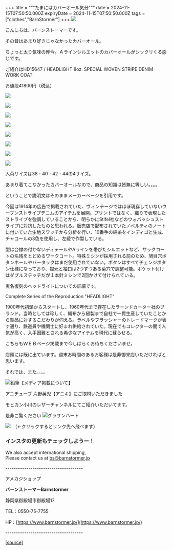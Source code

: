 +++
title = """たまにはカバーオール気分"""
date = 2024-11-15T07:50:50.000Z
expiryDate = 2024-11-15T07:50:50.000Z
tags = ["clothes","BarnStormer"]
+++
[![](https://stat.ameba.jp/user_images/20231023/16/barnstormer-go/b2/03/p/o0420015015354743273.png)](https://ameblo.jp/barnstormer-go/entry-12825670498.html)

こんにちは、バーンストーマーです。

その昔はあまり好きじゃなかったカバーオール。

ちょっと太り気味の昨今。Ａラインシルエットのカバーオールがシックリくる感じです。

ご紹介はHD15647 / HEADLIGHT 8oz. SPECIAL WOVEN STRIPE DENIM WORK COAT

お値段41800円（税込）

[![](https://stat.ameba.jp/user_images/20241115/16/barnstormer-go/f7/12/j/o0535070015510289605.jpg)](https://stat.ameba.jp/user_images/20241115/16/barnstormer-go/f7/12/j/o0535070015510289605.jpg)

[![](https://stat.ameba.jp/user_images/20241115/16/barnstormer-go/0d/56/j/o0466070015510289609.jpg)](https://stat.ameba.jp/user_images/20241115/16/barnstormer-go/0d/56/j/o0466070015510289609.jpg)

[![](https://stat.ameba.jp/user_images/20241115/16/barnstormer-go/40/69/j/o0466070015510289612.jpg)](https://stat.ameba.jp/user_images/20241115/16/barnstormer-go/40/69/j/o0466070015510289612.jpg)

[![](https://stat.ameba.jp/user_images/20241115/16/barnstormer-go/c3/f6/j/o0466070015510289613.jpg)](https://stat.ameba.jp/user_images/20241115/16/barnstormer-go/c3/f6/j/o0466070015510289613.jpg)

[![](https://stat.ameba.jp/user_images/20241115/16/barnstormer-go/2f/45/j/o0466070015510289617.jpg)](https://stat.ameba.jp/user_images/20241115/16/barnstormer-go/2f/45/j/o0466070015510289617.jpg)

[![](https://stat.ameba.jp/user_images/20241115/16/barnstormer-go/c6/dc/j/o0466070015510289614.jpg)](https://stat.ameba.jp/user_images/20241115/16/barnstormer-go/c6/dc/j/o0466070015510289614.jpg)

[![](https://stat.ameba.jp/user_images/20241115/16/barnstormer-go/4b/c0/j/o1200140015510289984.jpg)](https://stat.ameba.jp/user_images/20241115/16/barnstormer-go/4b/c0/j/o1200140015510289984.jpg)

[![](https://stat.ameba.jp/user_images/20241115/16/barnstormer-go/38/bc/j/o1200140015510289987.jpg)](https://stat.ameba.jp/user_images/20241115/16/barnstormer-go/38/bc/j/o1200140015510289987.jpg)

入荷サイズは38・40・42・44の4サイズ。

あまり着てこなかったカバーオールなので、商品の知識は皆無に等しい。。。。

ということで説明文はそのままメーカーページを引用です。

今回は1914年の広告で掲載されていた、ヴィンテージではほぼ現存していないウーブンストライプデニムのアイテムを展開。プリントではなく、織りで表現したストライプを強調していることから、明らかにStifel社などのウォバッシュストライプに対抗したものと思われる。販売店で配布されていたノベルティのノートに付いていた生地スワッチから分析を行い、10番手の綿糸をインディゴと生成、チャコールの3色を使用し、左綾で作製している。  
  
型は台襟の付かないディテールやAラインを帯びたシルエットなど、サックコートの名残をとどめるワークコート。特殊ミシンが採用される前のため、鳩目穴ボタンホールやバータックはまだ使用されていない。ボタンはすべてチェンジボタン仕様になっており、襟元と袖口は2つずつある菊穴で調整可能。ポケット付けはダブルステッチだが１本針ミシンで2回かけて付けられている。

実名復刻のヘッドライトについての詳細です。

Complete Series of the Reproduction "HEADLIGHT"  
  
1900年代初頭からスタートし、1960年代まで存在したラーンドカーター社のブランド。当時としては珍しく、織布から縫製まで自社で一貫生産していたことから製品に対するこだわりが伺える。ラベルやフラッシャーのトレードマークが表す通り、鉄道員や機関士に好まれ供給されていた。現在でもコレクターの間で人気が高く、入手困難とされる希少なアイテムを現代に蘇らせる。

こちらもＷＥＢページ掲載まで今しばらくお待ちくださいませ。

店頭には既に出ています。週末お時間のあるお客様は是非御来店いただければと思います。

それでは、また。。。。

![鉛筆](https://stat100.ameba.jp/blog/ucs/img/char/char3/519.png)【メディア掲載について】

アニチューブ 片野英児【アニキ】にご取材いただきました

モヒカン小川のレザーチャンネルにてご紹介いただいてます。

是非ご覧ください ![グラサンハート](https://stat100.ameba.jp/blog/ucs/img/char/char3/148.png)

[![](https://stat.ameba.jp/user_images/20230412/16/barnstormer-go/6a/23/p/o0108010815269242493.png)](https://www.instagram.com/barnstormer_daily/)　（←クリックするとリンク先へ飛べます）

### インスタの更新もチェックしようー！

We also accept international shipping,  
Please contact us at bs@barnstormer.jp

**\-------------------------------------**

アメカジショップ

**バーンストーマーBarnstormer**

静岡県御殿場市御殿場17

TEL：0550-75-7755

HP：[https://www.barnstormer.jp/](https://www.barnstormer.jp/)

**\-------------------------------------**

[[source]](https://ameblo.jp/barnstormer-go/entry-12875116113.html)
